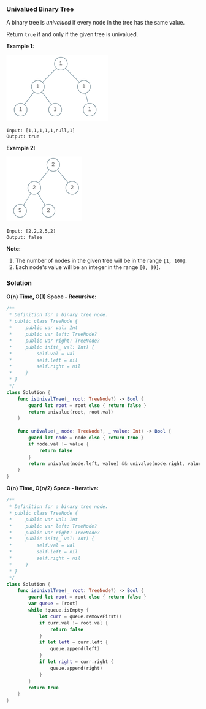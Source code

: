 
### Univalued Binary Tree

A binary tree is *univalued* if every node in the tree has the same value.

Return `true` if and only if the given tree is univalued.

__Example 1:__

![Example 1](images/question_965-0.png)
```
Input: [1,1,1,1,1,null,1]
Output: true
```
__Example 2:__

![Example 2](images/question_965-1.png)
```
Input: [2,2,2,5,2]
Output: false
```

__Note:__
1. The number of nodes in the given tree will be in the range `[1, 100]`.
2. Each node's value will be an integer in the range `[0, 99]`.

### Solution
__O(n) Time, O(1) Space - Recursive:__
```Swift
/**
 * Definition for a binary tree node.
 * public class TreeNode {
 *     public var val: Int
 *     public var left: TreeNode?
 *     public var right: TreeNode?
 *     public init(_ val: Int) {
 *         self.val = val
 *         self.left = nil
 *         self.right = nil
 *     }
 * }
 */
class Solution {
    func isUnivalTree(_ root: TreeNode?) -> Bool {
        guard let root = root else { return false }
        return univalue(root, root.val)
    }
    
    func univalue(_ node: TreeNode?, _ value: Int) -> Bool {
        guard let node = node else { return true }
        if node.val != value {
            return false
        }
        return univalue(node.left, value) && univalue(node.right, value)
    }
}
```
__O(n) Time, O(n/2) Space - Iterative:__
```Swift
/**
 * Definition for a binary tree node.
 * public class TreeNode {
 *     public var val: Int
 *     public var left: TreeNode?
 *     public var right: TreeNode?
 *     public init(_ val: Int) {
 *         self.val = val
 *         self.left = nil
 *         self.right = nil
 *     }
 * }
 */
class Solution {
    func isUnivalTree(_ root: TreeNode?) -> Bool {
        guard let root = root else { return false }
        var queue = [root]
        while !queue.isEmpty {
            let curr = queue.removeFirst()
            if curr.val != root.val {
                return false
            }
            if let left = curr.left {
                queue.append(left)
            }
            if let right = curr.right {
                queue.append(right)
            }
        }
        return true
    }
}
```